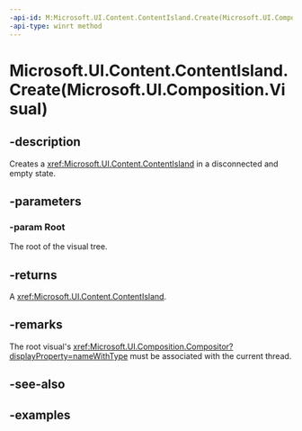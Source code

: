 ```yaml
---
-api-id: M:Microsoft.UI.Content.ContentIsland.Create(Microsoft.UI.Composition.Visual)
-api-type: winrt method
---
```


# Microsoft.UI.Content.ContentIsland.Create(Microsoft.UI.Composition.Visual)

<!--
public static Microsoft.UI.Content.ContentIsland Create (Microsoft.UI.Composition.Visual Root);
-->

## -description

Creates a <xref:Microsoft.UI.Content.ContentIsland> in a disconnected and empty state.

## -parameters

### -param Root

The root of the visual tree.

## -returns

A <xref:Microsoft.UI.Content.ContentIsland>.

## -remarks

The root visual's <xref:Microsoft.UI.Composition.Compositor?displayProperty=nameWithType> must be associated with the current thread.

## -see-also

## -examples
